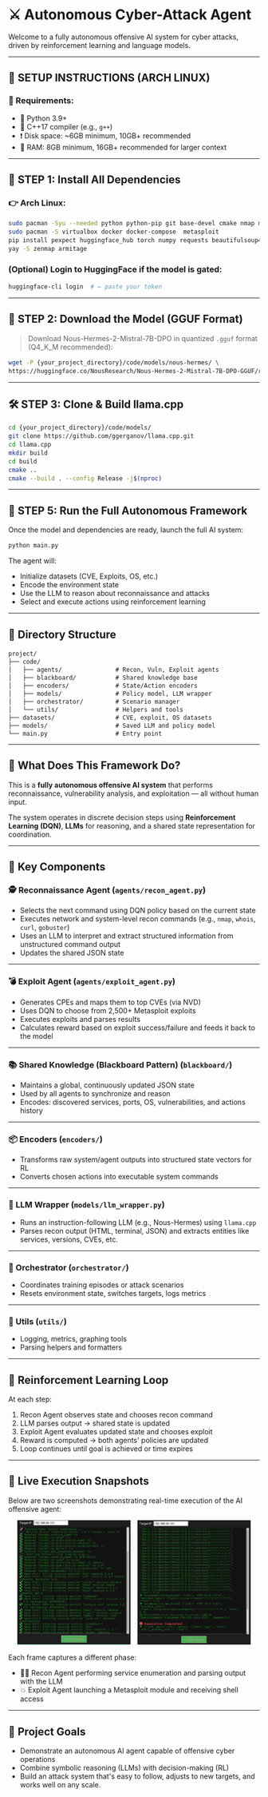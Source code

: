 # ⚔️ Autonomous Cyber-Attack Agent 

Welcome to a fully autonomous offensive AI system for cyber attacks, driven by reinforcement learning and language models.  

---

## 🔧 SETUP INSTRUCTIONS (ARCH LINUX)

### 📌 Requirements:
- 🐍 Python 3.9+
- 🧱 C++17 compiler (e.g., `g++`)
- ❗ Disk space: ~6GB minimum, 10GB+ recommended
- 🧠 RAM: 8GB minimum, 16GB+ recommended for larger context

---

## 🚀 STEP 1: Install All Dependencies

### 👉 Arch Linux:
```bash
sudo pacman -Syu --needed python python-pip git base-devel cmake nmap metasploit wget curl unzip gcc make
sudo pacman -S virtualbox docker docker-compose  metasploit
pip install pexpect huggingface_hub torch numpy requests beautifulsoup4 pandas
yay -S zenmap armitage
```

### (Optional) Login to HuggingFace if the model is gated:
```bash
huggingface-cli login  # ← paste your token
```

---

## 💾 STEP 2: Download the Model (GGUF Format)

> Download Nous-Hermes-2-Mistral-7B-DPO in quantized `.gguf` format (Q4_K_M recommended):

```bash
wget -P {your_project_directory}/code/models/nous-hermes/ \
https://huggingface.co/NousResearch/Nous-Hermes-2-Mistral-7B-DPO-GGUF/resolve/main/Nous-Hermes-2-Mistral-7B-DPO.Q4_K_M.gguf
```

---

## 🛠️ STEP 3: Clone & Build llama.cpp

```bash
cd {your_project_directory}/code/models/
git clone https://github.com/ggerganov/llama.cpp.git
cd llama.cpp
mkdir build
cd build
cmake ..
cmake --build . --config Release -j$(nproc)
```

---

## 🧠 STEP 5: Run the Full Autonomous Framework

Once the model and dependencies are ready, launch the full AI system:

```bash
python main.py
```

The agent will:
- Initialize datasets (CVE, Exploits, OS, etc.)
- Encode the environment state
- Use the LLM to reason about reconnaissance and attacks
- Select and execute actions using reinforcement learning

---

## 📂 Directory Structure

```text
project/
├── code/
│   ├── agents/               # Recon, Vuln, Exploit agents
│   ├── blackboard/           # Shared knowledge base
│   ├── encoders/             # State/Action encoders
│   ├── models/               # Policy model, LLM wrapper
│   ├── orchestrator/         # Scenario manager
│   └── utils/                # Helpers and tools
├── datasets/                 # CVE, exploit, OS datasets
├── models/                   # Saved LLM and policy model
└── main.py                   # Entry point
```

---

## 🧠 What Does This Framework Do?

This is a **fully autonomous offensive AI system** that performs reconnaissance, vulnerability analysis, and exploitation — all without human input.

The system operates in discrete decision steps using **Reinforcement Learning (DQN)**, **LLMs** for reasoning, and a shared state representation for coordination.

---

## 🧩 Key Components

### 🕵️ Reconnaissance Agent (`agents/recon_agent.py`)
- Selects the next command using DQN policy based on the current state
- Executes network and system-level recon commands (e.g., `nmap`, `whois`, `curl`, `gobuster`)
- Uses an LLM to interpret and extract structured information from unstructured command output
- Updates the shared JSON state

---

### 💣 Exploit Agent (`agents/exploit_agent.py`)
- Generates CPEs and maps them to top CVEs (via NVD)
- Uses DQN to choose from 2,500+ Metasploit exploits
- Executes exploits and parses results
- Calculates reward based on exploit success/failure and feeds it back to the model

---

### 📚 Shared Knowledge (Blackboard Pattern) (`blackboard/`)
- Maintains a global, continuously updated JSON state
- Used by all agents to synchronize and reason
- Encodes: discovered services, ports, OS, vulnerabilities, and actions history

---

### 📦 Encoders (`encoders/`)
- Transforms raw system/agent outputs into structured state vectors for RL
- Converts chosen actions into executable system commands

---

### 🧠 LLM Wrapper (`models/llm_wrapper.py`)
- Runs an instruction-following LLM (e.g., Nous-Hermes) using `llama.cpp`
- Parses recon output (HTML, terminal, JSON) and extracts entities like services, versions, CVEs, etc.

---

### 🧪 Orchestrator (`orchestrator/`)
- Coordinates training episodes or attack scenarios
- Resets environment state, switches targets, logs metrics

---

### 🧰 Utils (`utils/`)
- Logging, metrics, graphing tools
- Parsing helpers and formatters

---

## 🔁 Reinforcement Learning Loop

At each step:

1. Recon Agent observes state and chooses recon command  
2. LLM parses output → shared state is updated  
3. Exploit Agent evaluates updated state and chooses exploit  
4. Reward is computed → both agents' policies are updated  
5. Loop continues until goal is achieved or time expires

---
## 📸 Live Execution Snapshots

Below are two screenshots demonstrating real-time execution of the AI offensive agent:

<p align="center">
  <img src="code/screenshots/screenshot_1750067604.png" alt="Recon Agent in Action" width="45%" style="margin-right: 2%;">
  <img src="code/screenshots/screenshot_1750067640.png" alt="Exploit Agent Success Example" width="45%">
</p>

Each frame captures a different phase:
- 🕵️‍♂️ Recon Agent performing service enumeration and parsing output with the LLM  
- 💥 Exploit Agent launching a Metasploit module and receiving shell access

---

## 🎯 Project Goals

- Demonstrate an autonomous AI agent capable of offensive cyber operations
- Combine symbolic reasoning (LLMs) with decision-making (RL)
- Build an attack system that's easy to follow, adjusts to new targets, and works well on any scale.
